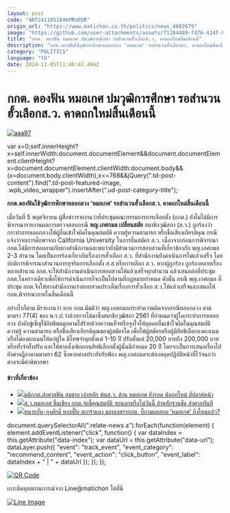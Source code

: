 ```yaml
---
layout: post
code: "ART2411051046PRUEDR"
origin_url: "https://www.matichon.co.th/politics/news_4883679"
image: "https://github.com/user-attachments/assets/71184489-f476-414f-8eef-d99a7f3afd09"
title: "กกต. ดองฟัน หมอเกศ ปมวุฒิการศึกษา รอสำนวนฮั้วเลือกส.ว. คาดถกใหม่สิ้นเดือนนี้"
description: "กกต.ดองฟันใช้วุฒิการศึกษาหลอกลวง 'หมอเกศ' รอสำนวนฮั้วเลือกสว. คาดถกใหม่สิ้นเดือนนี้"
category: "POLITICS"
language: "th"
date: 2024-11-05T11:40:42.494Z
---
```


# กกต. ดองฟัน หมอเกศ ปมวุฒิการศึกษา รอสำนวนฮั้วเลือกส.ว. คาดถกใหม่สิ้นเดือนนี้

[![](https://www.matichon.co.th/wp-content/uploads/2024/11/aaa97.jpg "aaa97")](https://www.matichon.co.th/wp-content/uploads/2024/11/aaa97.jpg)

var x=0;self.innerHeight?x=self.innerWidth:document.documentElement&&document.documentElement.clientHeight?x=document.documentElement.clientWidth:document.body&&(x=document.body.clientWidth),x<=768&&jQuery(".td-post-content").find(".td-post-featured-image, .wpb\_video\_wrapper").insertAfter(".ud-post-category-title");

**กกต.ดองฟันใช้วุฒิการศึกษาหลอกลวง ‘หมอเกศ’ รอสำนวนฮั้วเลือกส.ว. คาดถกใหม่สิ้นเดือนนี้**

เมื่อวันที่ 5 พฤศจิกายน ผู้สื่อข่าวรายงานว่าที่ประชุมคณะกรรมการการเลือกตั้ง (กกต.) ยังไม่ได้มีการพิจารณารายงานผลการตรวจสอบกรณี **พญ.เกศกมล เปลี่ยนสมัย** สมาชิกวุฒิสภา (ส.ว.) ถูกร้องว่ากระทำการหลอกลวงให้ผู้อื่นเข้าใจผิดในคุณสมบัติ ความรู้ความสามารถ หรือชื่อเสียงเกียรติคุณ กรณีแจ้งว่าจบการศึกษาจาก California University ในการยื่นสมัคร ส.ว. เนื่องจากก่อนการพิจารณา กกต.ได้มีการสอบถามกับทางสำนักงานและพบว่ายังมีสำนวนการสอบสวนที่เกี่ยวข้องกับ พญ.เกศกมล 2-3 สำนวน โดยเป็นการร้องเกี่ยวกับเรื่องการฮั้วเลือก ส.ว. ที่สำนักงานยังดำเนินการไม่แล้วเสร็จ โดยปกติการพิจารณาสำนวนการทุจริตการเลือกตั้ง ส.ส.หรือการเลือก ส.ว. หากผู้ถูกร้อง ถูกร้องหลายเรื่องหลายสำนวน กกต.จะให้สำนักงานดำเนินการสอบสวนให้แล้วเสร็จทุกสำนวน แล้วเสนอต่อที่ประชุม กกต.ในคราวเดียวเพื่อให้การดำเนินการก็จะเป็นไปตามที่กฎหมายกำหนด ดังนั้น กรณี พญ.เกศกมล ที่ประชุม กกต.จึงให้ทางสำนักงานเร่งสอบสวนประเด็นเรื่องการฮั้วเลือก ส.ว.ให้แล้วเสร็จและเสนอให้ กกต.พิจารณาภายในสิ้นเดือนนี้

อย่างไรก็ตาม มีรายงานว่า หาก กกต.มีมติว่า พญ.เกศกมลกระทำความผิดจากกรณีหลอกลวง ตามมาตรา 77(4) ของ พ.ร.ป.ว่าด้วยการได้มาซึ่งสมาชิกวุฒิสภา 2561 ที่กำหนดว่าผู้ใดกระทำการหลอกลวง บังคับขู่เข็ญใช้อิทธิพลคุกคามใส่ร้ายด้วยความเท็จหรือจูงใจให้บุคคลอื่นเข้าใจผิดในคุณสมบัติ ความรู้ ความสามารถ หรือชื่อเสียงเกียรติคุณของผู้สมัครใด เพื่อให้ผู้สมัครหรือผู้มีสิทธิเลือกลงคะแนน หรือไม่ลงคะแนนให้แก่ผู้ใด มีโทษจำคุกตั้งแต่ 1-10 ปี ปรับตั้งแต่ 20,000 บาทถึง 200,000 บาท หรือทั้งจำทั้งปรับ และให้ศาลสั่งเพิกถอนสิทธิเลือกตั้งผู้นั้นมีกำหนด 20 ปี โดยจะเป็นการเสนอเรื่องไปยังศาลฎีกาตามมาตรา 62 ซึ่งหากศาลประทับรับฟ้อง พญ.เกศกมลจะต้องหยุดปฏิบัติหน้าที่ไว้จนกว่าศาลจะมีคำพิพากษา

#### ข่าวที่เกี่ยวข้อง

*   [![](https://www.matichon.co.th/wp-content/uploads/2024/10/898-845.jpg)มติกกต.ส่งศาลฟัน สมชาย เล่งหลัก พ้นส.ว. ด้าน หมอเกศ ยังรอด นัดถกใหม่ สัปดาห์หน้า](https://www.matichon.co.th/politics/news_4875059)
*   [![](https://www.matichon.co.th/wp-content/uploads/2024/10/898-84.jpg)ส.ว.หมอเกศ ขึ้นเขียง กกต.จ่อชี้คุณสมบัติ จบนอกหรือไม่วันนี้ ถ้าหลักฐานชัด ส่งศาลทันที](https://www.matichon.co.th/politics/news_4874688)
*   [![](https://www.matichon.co.th/wp-content/uploads/2024/08/ทนายอั๋น-กกต.jpg)ทนายอั๋น-ลุงศักดิ์ หอบปี๊บ ตะกร้าแดง มอบเลขาฯกกต. บี้ถามผลสอบ ‘หมอเกศ’ ถึงไหนแล้ว?](https://www.matichon.co.th/politics/news_4745221)

document.querySelectorAll(".relate-news a").forEach(function(element) { element.addEventListener("click", function() { var dataIndex = this.getAttribute("data-index"); var dataUrl = this.getAttribute("data-url"); dataLayer.push({ "event": "track\_event", "event\_category": "recommend\_content", "event\_action": "click\_button", "event\_label": dataIndex + " | " + dataUrl }); }); });

[![QR Code](https://www.matichon.co.th/wp-content/uploads/2023/07/wob1371z.jpg)](https://lin.ee/ht0nDxX)

เกาะติดทุกสถานการณ์จาก Line@matichon ได้ที่นี่

[![Line Image](https://www.matichon.co.th/wp-content/uploads/2023/07/th.png)](https://lin.ee/ht0nDxX)